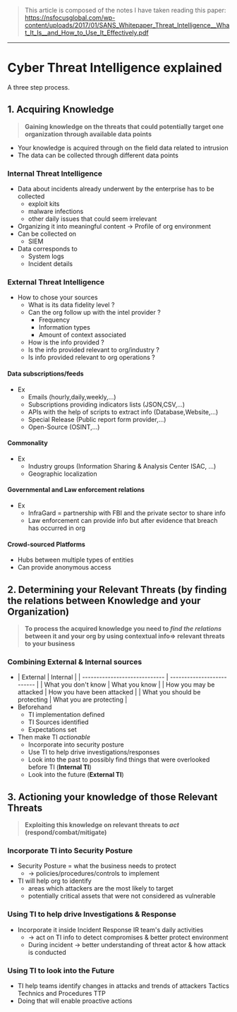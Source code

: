 > This article is composed of the notes I have taken reading this paper:
> https://nsfocusglobal.com/wp-content/uploads/2017/01/SANS_Whitepaper_Threat_Intelligence__What_It_Is__and_How_to_Use_It_Effectively.pdf

---
# Cyber Threat Intelligence explained
A three step process.
## 1. Acquiring Knowledge
>**Gaining knowledge on the threats that could potentially target one organization through available data points**

- Your knowledge is acquired through on the field data related to intrusion
- The data can be collected through different data points
### Internal Threat Intelligence
- Data about incidents already underwent by the enterprise has to be collected
	- exploit kits
	- malware infections
	- other daily issues that could seem irrelevant
- Organizing it into meaningful content -> Profile of org environment 
- Can be collected on 
	- SIEM 
- Data corresponds to
	- System logs
	- Incident details
### External Threat Intelligence
- How to chose your sources
	- What is its data fidelity level ?
	- Can the org follow up with the intel provider ?
		- Frequency
		- Information types
		- Amount of context associated
	- How is the info provided ?
	- Is the info provided relevant to org/industry ?
	- Is info provided relevant to org operations ?
#### Data subscriptions/feeds
- Ex
	- Emails (hourly,daily,weekly,...)
	- Subscriptions providing indicators lists (JSON,CSV,...)
	- APIs with the help of scripts to extract info (Database,Website,...)
	- Special Release (Public report form provider,...)
	- Open-Source (OSINT,...)
#### Commonality 
- Ex
	- Industry groups (Information Sharing & Analysis Center ISAC, ...)
	- Geographic localization
#### Governmental and Law enforcement relations
- Ex
	- InfraGard =  partnership with FBI and the private sector to share info
	- Law enforcement can provide info but after evidence that breach has occurred in org
#### Crowd-sourced Platforms
- Hubs between multiple types of entities
- Can provide anonymous access
## 2. Determining your Relevant Threats (by finding the relations between Knowledge and your Organization)
>**To process the acquired knowledge you need to *find the relations* between it and your org by using contextual info=> relevant threats to your business**

### Combining External & Internal sources
- | External                      | Internal                   |
| ----------------------------- | -------------------------- |
| What you don't know           | What you know              |
| How you may be attacked       | How you have been attacked |
| What you should be protecting | What you are protecting    |
- Beforehand 
	- TI implementation defined
	- TI Sources identified
	- Expectations set
- Then make TI *actionable*
	- Incorporate into security posture
	- Use TI to help drive investigations/responses
	- Look into the past to possibly find things that were overlooked before TI (**Internal TI**)
	- Look into the future (**External TI**)
## 3. Actioning your knowledge of those Relevant Threats
>**Exploiting this knowledge on relevant threats to *act* (respond/combat/mitigate)**

### Incorporate TI into Security Posture
- Security Posture = what the business needs to protect 
	- -> policies/procedures/controls to implement
- TI will help org to identify 
	- areas which attackers are the most likely to target
	- potentially critical assets that were not considered as vulnerable

### Using TI to help drive Investigations & Response
- Incorporate it inside Incident Response IR team's daily activities
	- -> act on TI info to detect compromises & better protect environment
	- During incident -> better understanding of threat actor & how attack is conducted
### Using TI to look into the Future
- TI help teams identify changes in attacks and trends of attackers Tactics Technics and Procedures TTP
- Doing that will enable proactive actions
